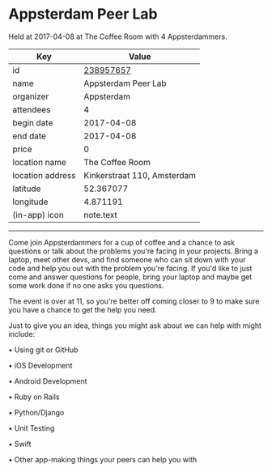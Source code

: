 # Appsterdam Peer Lab
Held at 2017-04-08 at The Coffee Room with 4 Appsterdammers.
        
|Key|Value
|---|---|
|id|[238957657](https://www.meetup.com/appsterdam/events/238957657/)|
|name|Appsterdam Peer Lab|
|organizer|Appsterdam|
|attendees|4|
|begin date|2017-04-08|
|end date|2017-04-08|
|price|0|
|location name|The Coffee Room|
|location address|Kinkerstraat 110, Amsterdam|
|latitude|52.367077|
|longitude|4.871191|
|(in-app) icon|note.text|

---

Come join Appsterdammers for a cup of coffee and a chance to ask questions or talk about the problems you're facing in your projects. Bring a laptop, meet other devs, and find someone who can sit down with your code and help you out with the problem you're facing. If you'd like to just come and answer questions for people, bring your laptop and maybe get some work done if no one asks you questions.

The event is over at 11, so you're better off coming closer to 9 to make sure you have a chance to get the help you need.

Just to give you an idea, things you might ask about we can help with might include:

• Using git or GitHub

• iOS Development

• Android Development

• Ruby on Rails

• Python/Django

• Unit Testing

• Swift

• Other app-making things your peers can help you with


